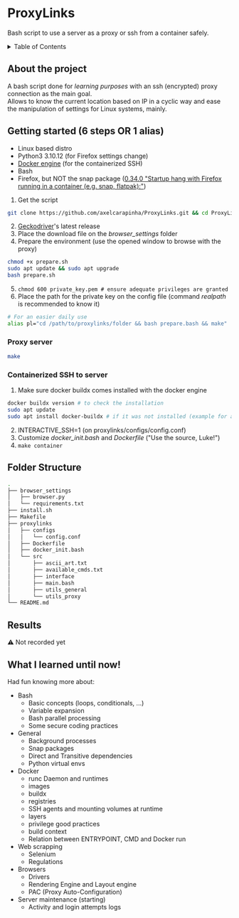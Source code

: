 # ProxyLinks
Bash script to use a server as a proxy or ssh from a container safely.

<!-- TABLE OF CONTENTS -->
<details>
  <summary>Table of Contents</summary>
  <ol>
    <li>
      <a href="#about-the-project">About The Project</a>
    </li>
    <li>
      <a href="#getting-started">Getting Started</a>
      <ul>
        <li><a href="#proxy-server">Proxy server</a></li>
        <li><a href="#containerized-ssh-to-server">Containerized SSH to server</a></li>
      </ul>
    </li>
    <li><a href="#folder-structure">Folder Structure</a></li>
    <li><a href="#results">Results</a></li>
    <li><a href="#what-i-learned-until-now">What I learned until now!</a></li>
  </ol>
</details>

## About the project
A bash script done for _learning purposes_ with an ssh (encrypted) proxy connection as the main goal.  
Allows to know the current location based on IP in a cyclic way and ease the manipulation of settings for Linux systems, mainly.

## Getting started (6 steps OR 1 alias)
- Linux based distro
- Python3 3.10.12 (for Firefox settings change)
- <a href="https://docs.docker.com/engine/install/">Docker engine</a> (for the containerized SSH)
- Bash 
- Firefox, but NOT the snap package (<a href="https://github.com/mozilla/geckodriver/releases">0.34.0 "Startup hang with Firefox running in a container (e.g. snap, flatpak):"</a>)
  
1. Get the script
```zsh
git clone https://github.com/axelcarapinha/ProxyLinks.git && cd ProxyLinks
```
2. <a href="https://github.com/mozilla/geckodriver/releases">Geckodriver</a>'s latest release
3. Place the download file on the _browser\_settings_ folder
4. Prepare the environment (use the opened window to browse with the proxy)
```zsh
chmod +x prepare.sh
sudo apt update && sudo apt upgrade
bash prepare.sh
```
5. `chmod 600 private_key.pem # ensure adequate privileges are granted` 
6. Place the path for the private key on the config file (command _realpath_ is recommended to know it)

```sh
# For an easier daily use
alias pl="cd /path/to/proxylinks/folder && bash prepare.bash && make"
```


### Proxy server
```zsh
make
```
### Containerized SSH to server
1. Make sure docker buildx comes installed with the docker engine
```sh
docker buildx version # to check the installation
sudo apt update
sudo apt install docker-buildx # if it was not installed (example for apt)
```
2. INTERACTIVE_SSH=1 (on proxylinks/configs/config.conf)
3. Customize _docker\_init.bash_ and _Dockerfile_ ("Use the source, Luke!")
4. `make container`

## Folder Structure
```sh
.
├── browser_settings
│   ├── browser.py
│   └── requirements.txt
├── install.sh
├── Makefile
├── proxylinks
│   ├── configs
│   │   └── config.conf
│   ├── Dockerfile
│   ├── docker_init.bash
│   └── src
│       ├── ascii_art.txt
│       ├── available_cmds.txt
│       ├── interface
│       ├── main.bash
│       ├── utils_general
│       └── utils_proxy
└── README.md
```


## Results
⚠️ Not recorded yet


## What I learned until now!
Had fun knowing more about:
* Bash
  * Basic concepts (loops, conditionals, ...)
  * Variable expansion
  * Bash parallel processing
  * Some secure coding practices
* General
  * Background processes
  * Snap packages
  * Direct and Transitive dependencies
  * Python virtual envs
* Docker
  * runc Daemon and runtimes
  * images
  * buildx
  * registries
  * SSH agents and mounting volumes at runtime
  * layers
  * privilege good practices
  * build context
  * Relation between ENTRYPOINT, CMD and Docker run
* Web scrapping
  * Selenium
  * Regulations
* Browsers
  * Drivers
  * Rendering Engine and Layout engine
  * PAC (Proxy Auto-Configuration)
* Server maintenance (starting)
  * Activity and login attempts logs








